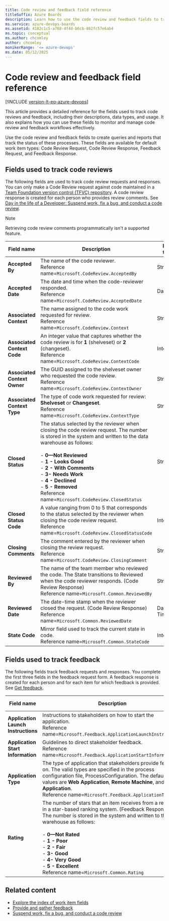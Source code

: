 ```yaml
---
title: Code review and feedback field reference
titleSuffix: Azure Boards
description: Learn how to use the code review and feedback fields to track code review and feedback requests and responses.
ms.service: azure-devops-boards
ms.assetid: 4182c1c5-a768-4f4d-b6cb-862fc57e6ab4
ms.topic: conceptual
ms.author: chcomley
author: chcomley
monikerRange: '<= azure-devops'
ms.date: 05/12/2025
---
```


# Code review and feedback field reference

[!INCLUDE [version-lt-eq-azure-devops](../../../includes/version-lt-eq-azure-devops.md)]

This article provides a detailed reference for the fields used to track code reviews and feedback, including their descriptions, data types, and usage. It also explains how you can use these fields to monitor and manage code review and feedback workflows effectively.

Use the code review and feedback fields to create queries and reports that track the status of these processes. These fields are available for default work item types: Code Review Request, Code Review Response, Feedback Request, and Feedback Response. 

<a name="codereviews"></a> 
<a id="fields"></a>

## Fields used to track code reviews  

The following fields are used to track code review requests and responses. You can only make a Code Review request against code maintained in a [Team Foundation version control (TFVC) repository](../../../repos/tfvc/index.yml). A code review response is created for each person who provides review comments. See [Day in the life of a Developer: Suspend work, fix a bug, and conduct a code review](../../../repos/tfvc/day-life-alm-developer-suspend-work-fix-bug-conduct-code-review.md).  
  
> [!NOTE]   
> Retrieving code review comments programmatically isn't a supported feature. 

|**Field name**|**Description**|**Data type**|  
|--------------|---------------|-------------|  
|**Accepted By**|The name of the code reviewer.<br/>Reference name=`Microsoft.CodeReview.AcceptedBy`|String|  
|**Accepted Date**|The date and time when the code-reviewer responded.<br/>Reference name=`Microsoft.CodeReview.AcceptedDate`|DateTime|  
|**Associated Context**|The name assigned to the code work requested for review.<br/>Reference name=`Microsoft.CodeReview.Context`|String|  
|**Associated Context Code**|An integer value that captures whether the code review is for **1** (shelveset) or **2** (changeset).<br/>Reference name=`Microsoft.CodeReview.ContextCode`|Integer|  
|**Associated Context Owner**|The GUID assigned to the shelveset owner who requested the code review.<br/>Reference name=`Microsoft.CodeReview.ContextOwner`|String|  
|**Associated Context Type**|The type of code work requested for review: **Shelveset** or **Changeset**.<br/>Reference name=`Microsoft.CodeReview.ContextType`|String|  
|**Closed Status**|The status selected by the reviewer when closing the code review request. The number is stored in the system and written to the data warehouse as follows:<br/><br/>-   **0—Not Reviewed**<br />-   **1 - Looks Good**<br />-   **2 - With Comments**<br/>-   **3- Needs Work**<br />-   **4 - Declined**<br/>-   **5 - Removed**<br/>Reference name=`Microsoft.CodeReview.ClosedStatus`|String|  
|**Closed Status Code**|A value ranging from 0 to 5 that corresponds to the status selected by the reviewer when closing the code review request.<br/>Reference name=`Microsoft.CodeReview.ClosedStatusCode`|Integer|  
|**Closing Comments**|The comment entered by the reviewer when closing the review request.<br/>Reference name=`Microsoft.CodeReview.ClosingComment`|String|  
|**Reviewed By**|The name of the team member who reviewed the code. The State transitions to Reviewed when the code reviewer responds. (Code Review Response)<br/>Reference name=`Microsoft.Common.ReviewedBy`|String|  
|**Reviewed Date**|The date-time stamp when the reviewer closed the request. (Code Review Response)<br/>Reference name=`Microsoft.Common.ReviewedDate`|Date-Time|  
|**State Code**|Mirror field used to track the current state in code.<br/>Reference name=`Microsoft.Common.StateCode`|Integer|  

<a name="feedback"></a> 

## Fields used to track feedback 
 
The following fields track feedback requests and responses. You complete the first three fields in the feedback request form. A feedback response is created for each person and for each item for which feedback is provided. See [Get feedback](/previous-versions/azure/devops/project/feedback/get-feedback).  
  
|**Field name**|**Description**|**Data type**|  
|--------------------|---------------------|-------------------|  
|**Application Launch Instructions**|Instructions to stakeholders on how to start the application.<br/>Reference name=`Microsoft.Feedback.ApplicationLaunchInstructions`|HTML|  
|**Application Start Information**|Guidelines to direct stakeholder feedback.<br/>Reference name=`Microsoft.Feedback.ApplicationStartInformation`|PlainText|  
|**Application Type**|The type of application that stakeholders provide feedback on. The valid types are specified in the process configuration file, ProcessConfiguration. The default values are **Web Application**, **Remote Machine**, and **Client Application**.<br/>Reference name=`Microsoft.Feedback.ApplicationType`|String|  
|**Rating**|The number of stars that an item receives from a reviewer in a star-based ranking system. (Feedback Response)<br /> The number is stored in the system and written to the data warehouse as follows:<br /><br /> -   **0—Not Rated**<br />-   **1 - Poor**<br />-   **2 - Fair**<br />-   **3- Good**<br />-   **4- Very Good**<br />-   **5 - Excellent**<br/>Reference name=`Microsoft.Common.Rating`|String|  
  
## Related content

- [Explore the index of work item fields](work-item-field.md)  
- [Provide and gather feedback](/previous-versions/azure/devops/project/feedback/get-feedback)  
- [Suspend work, fix a bug, and conduct a code review](../../../repos/tfvc/day-life-alm-developer-suspend-work-fix-bug-conduct-code-review.md)  
